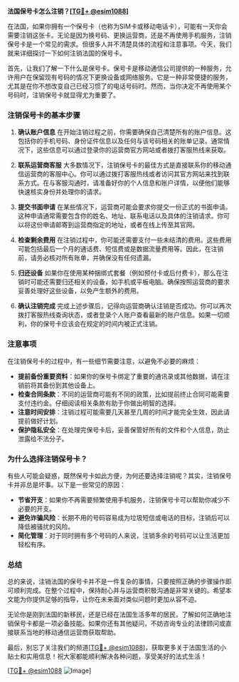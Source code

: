 **法国保号卡怎么注销？[[TG💪+ @esim1088](https://t.me/s/esim1088)]**

在法国，如果你拥有一个保号卡（也称为SIM卡或移动电话卡），可能有一天你会需要注销这张卡。无论是因为换号码、更换运营商，还是不再使用手机服务，注销保号卡是一个常见的需求。但很多人并不清楚具体的流程和注意事项。今天，我们就来详细探讨一下如何注销法国的保号卡。

首先，让我们了解一下什么是保号卡。保号卡是移动通信公司提供的一种服务，允许用户在保留现有号码的情况下更换设备或网络服务。它是一种非常便捷的服务，尤其是在你不想改变自己已经习惯了的电话号码时。然而，当你决定不再使用某个号码时，注销保号卡就显得尤为重要了。

### 注销保号卡的基本步骤

1. **确认账户信息**
   在开始注销过程之前，你需要确保自己清楚所有的账户信息。这包括你的手机号码、身份证件信息以及任何与该号码相关的账单记录。通常情况下，这些信息可以通过登录你的运营商官方网站或者拨打客服热线来获取。

2. **联系运营商客服**
   大多数情况下，注销保号卡的最佳方式是直接联系你的移动通信运营商的客服中心。你可以通过拨打客服热线或者访问其官方网站来找到联系方式。在与客服沟通时，请准备好你的个人信息和账户详情，以便他们能够快速核实身份并处理你的请求。

3. **提交书面申请**
   在某些情况下，运营商可能会要求你提交一份正式的书面申请。这种申请通常需要包含你的姓名、地址、联系电话以及具体的注销请求。你可以将这份申请邮寄到运营商指定的地址，或者在线上传至其官网。

4. **检查剩余费用**
   在注销过程中，你可能还需要支付一些未结清的费用。这些费用可能包括最后一个月的通话费、短信费或是数据流量费用等。因此，在注销前，请务必核对所有账单，并确保没有任何遗漏。

5. **归还设备**
   如果你在使用某种捆绑式套餐（例如预付卡或后付费卡），那么在注销时可能还需要归还相关的设备，如手机或平板电脑。确保按照运营商的要求妥善处理好这些设备，以免产生额外的费用。

6. **确认注销完成**
   完成上述步骤后，记得向运营商确认注销是否成功。你可以再次拨打客服热线查询状态，或者登录个人账户查看最新的账户信息。如果一切顺利，你的保号卡应该会在规定的时间内被正式注销。

### 注意事项

在注销保号卡的过程中，有一些细节需要注意，以避免不必要的麻烦：

- **提前备份重要资料**：如果你的保号卡绑定了重要的通讯录或其他数据，请在注销前将其备份到其他设备上。
- **检查合同条款**：不同的运营商可能有不同的政策，比如提前终止合同可能需要支付违约金。仔细阅读相关条款有助于你做出明智的选择。
- **注意时间安排**：注销过程可能需要几天甚至几周的时间才能完全生效，因此请提前做好计划。
- **保护隐私安全**：在处理完保号卡后，妥善保管好所有的文件和个人信息，防止泄露给不法分子。

### 为什么选择注销保号卡？

有些人可能会疑惑，既然保号卡如此方便，为何还要选择注销呢？其实，注销保号卡并非总是坏事。以下是一些常见的原因：

- **节省开支**：如果你不再需要频繁使用手机服务，注销保号卡可以帮助你减少不必要的开支。
- **避免诈骗风险**：长期不用的号码容易成为垃圾短信或电话的目标，注销后可以降低被骚扰的风险。
- **简化管理**：对于同时拥有多个号码的人来说，注销多余的号码可以让生活更加轻松有序。

### 总结

总的来说，注销法国的保号卡并不是一件复杂的事情，只要按照正确的步骤操作即可顺利完成。在整个过程中，保持耐心并与运营商积极沟通是非常关键的。希望本文能为你提供足够的指导，让你在未来面对类似问题时更加从容不迫。

无论你是刚到法国的新移民，还是已经在法国生活多年的居民，了解如何正确地注销保号卡都是一项必备技能。如果你还有其他疑问，不妨咨询专业的法律顾问或直接联系当地的移动通信运营商获取帮助。

最后，别忘了关注我们的频道[[TG💪+ @esim1088](https://t.me/s/esim1088)]，获取更多关于法国生活的小贴士和实用信息！祝大家都能顺利解决各种问题，享受美好的法式生活！

[[TG💪+ @esim1088](https://t.me/s/esim1088) ![Image](https://i.postimg.cc/4NQfJmqS/Snipaste-2025-05-13-00-14-12.png)]